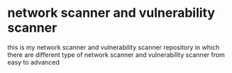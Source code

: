 # network scanner and vulnerability scanner
this is my network scanner and vulnerability scanner repository in which there are different type of network scanner and vulnerability scanner from easy to advanced  
